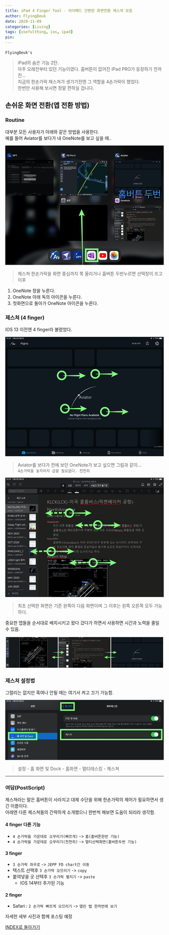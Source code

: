 ```yaml
---
title: iPad 4 Finger Tool - 아이패드 간편한 화면전환 제스쳐 모음
author: FlyingDeuk
date: 2020-11-09
categories: [Living]
tags: [usefulthing, ios, ipad]
pin:
---
```


`FlyingDeuk's`
> iPad의 숨은 기능 2탄. <br>
아주 오래전부터 있던 기능이였다. 홈버튼이 없어진 iPad PRO가 등장하기 전까진... <br>
지금의 한손가락 제스쳐가 생기기전엔 그 역할을 4손가락이 했었다. <br>
한번만 사용해 보시면 정말 편하실 겁니다.

## 손쉬운 화면 전환(앱 전환 방법)

### Routine
대부분 모든 사용자가 아래와 같은 방법을 사용한다. <br>
예를 들어 Aviator를 보다가 내 OneNote를 보고 싶을 때..

![4fing](/img/living/ipad/4fing.jpg)
>제스쳐 한손가락을 화면 중심까지 쭉 올리거나 홈버튼 두번누르면 선택창이 뜨고 이후<br>
1. OneNote 창을 누른다.
2. OneNote 아래 독의 아이콘을 누른다.
3. 첫화면으로 돌아가 OneNote 아이콘을 누른다.

### 제스쳐 (4 finger)  
IOS 13 이전엔 4 finger라 불렸었다.

![4fing](/img/living/ipad/4fing1.jpg)
>Aviator를 보다가 전에 보던 OneNote가 보고 싶으면 그림과 같이... <br>
`4손가락을 놓자마자 급할 필요없다. 천천히`

![4fing](/img/living/ipad/4fing2.jpg)
>최초 선택한 화면은 기준 왼쪽이 다음 화면이며 그 이후는 왼쪽 오른쪽 모두 가능하다.

중요한 앱들을 순서대로 배치시키고 왔다 갔다가 하면서 사용하면 시간과 노력을 줄일 수 있음. <br>

![4fing](/img/living/ipad/4fing6.png)

### 제스쳐 설정법
그럴리는 없지만 혹여나 안될 때는 여기서 켜고 끄기 가능함.

![4fing](/img/living/ipad/4fing5.jpg)
> 설정 - 홈 화면 및 Dock - 홈화면 - 멀티테스킹 - 제스쳐

---------

### 여담(PostScript)
제스쳐라는 말은 홈버튼이 사라지고 대체 수단을 위해 한손가락의 제어가 필요하면서 생긴 이름이다. <br>
아래엔 다른 제스쳐들의 간략하게 소개했으니 한번씩 해보면 도움이 되리라 생각함.

#### 4 finger 다른 기능
- `4 손가락을 가운데로 오무리기(빠르게)` -> `홈(홈버튼한번 기능)`
- `4 손가락을 가운데로 오무리기(천천히)` -> `멀티선택화면(홈버튼두번 기능)`

#### 3 finger
- `3 손가락 좌우로` -> `JEPP FD chart간 이동`
- 텍스트 선택후 `3 손가락 오므리기` -> `copy`
- 붙여넣을 곳 선택후 `3 손가락 펼치기` -> `paste`
  - IOS 14부터 추가된 기능

#### 2 finger
- Safari : `2 손가락 빠르게 오므리기` -> `열린 탭 한꺼번에 보기`


자세한 세부 사진과 함께 포스팅 예정

[INDEX로 돌아가기](/posts/Ipad/)

